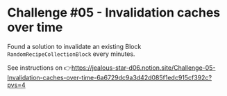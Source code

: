 # Challenge #05 - Invalidation caches over time

Found a solution to invalidate an existing Block `RandomRecipeCollectionBlock` every minutes.

See instructions on 👉https://jealous-star-d06.notion.site/Challenge-05-Invalidation-caches-over-time-6a6729dc9a3d42d085f1edc915cf392c?pvs=4

